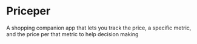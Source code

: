 # Priceper
A shopping companion app that lets you track the price, a specific metric, and the price per that metric to help decision making
